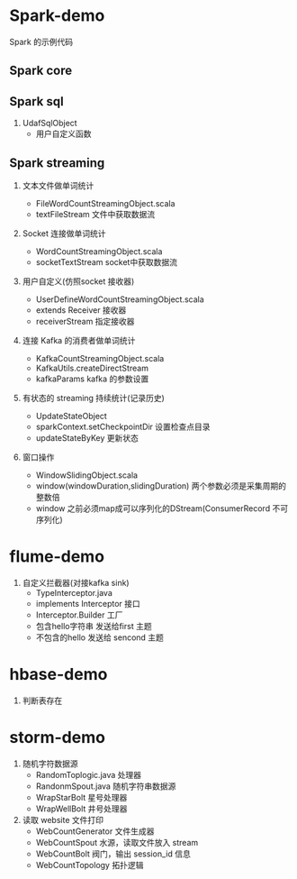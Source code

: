 # Spark-demo
Spark 的示例代码
## Spark core

## Spark sql
1. UdafSqlObject
    - 用户自定义函数
## Spark streaming

1. 文本文件做单词统计
    - FileWordCountStreamingObject.scala
    - textFileStream 文件中获取数据流

2. Socket 连接做单词统计
    - WordCountStreamingObject.scala
    - socketTextStream socket中获取数据流
    
3. 用户自定义(仿照socket 接收器)
    - UserDefineWordCountStreamingObject.scala
    - extends Receiver 接收器
    - receiverStream 指定接收器
    
4. 连接 Kafka 的消费者做单词统计
    - KafkaCountStreamingObject.scala
    - KafkaUtils.createDirectStream
    - kafkaParams kafka 的参数设置
5. 有状态的 streaming 持续统计(记录历史)
    - UpdateStateObject
    - sparkContext.setCheckpointDir 设置检查点目录
    - updateStateByKey 更新状态
6. 窗口操作
    - WindowSlidingObject.scala
    - window(windowDuration,slidingDuration) 两个参数必须是采集周期的整数倍
    - window 之前必须map成可以序列化的DStream(ConsumerRecord 不可序列化)
    
# flume-demo
1. 自定义拦截器(对接kafka sink)
    - TypeInterceptor.java
    - implements Interceptor 接口
    - Interceptor.Builder 工厂
    - 包含hello字符串 发送给first 主题
    - 不包含的hello 发送给 sencond 主题
    
# hbase-demo
1. 判断表存在

# storm-demo
1. 随机字符数据源
    - RandomToplogic.java 处理器
    - RandonmSpout.java     随机字符串数据源
    - WrapStarBolt  星号处理器
    - WrapWellBolt  井号处理器
2. 读取 website 文件打印
    - WebCountGenerator 文件生成器
    - WebCountSpout  水源，读取文件放入 stream
    - WebCountBolt   阀门，输出 session_id 信息
    - WebCountTopology  拓扑逻辑